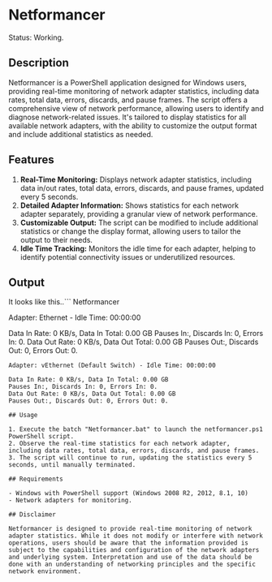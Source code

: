 # Netformancer
Status: Working.

## Description
Netformancer is a PowerShell application designed for Windows users, providing real-time monitoring of network adapter statistics, including data rates, total data, errors, discards, and pause frames. 
The script offers a comprehensive view of network performance, allowing users to identify and diagnose network-related issues.
It's tailored to display statistics for all available network adapters, with the ability to customize the output format and include additional statistics as needed.

## Features

1. **Real-Time Monitoring:** Displays network adapter statistics, including data in/out rates, total data, errors, discards, and pause frames, updated every 5 seconds.
2. **Detailed Adapter Information:** Shows statistics for each network adapter separately, providing a granular view of network performance.
3. **Customizable Output:** The script can be modified to include additional statistics or change the display format, allowing users to tailor the output to their needs.
4. **Idle Time Tracking:** Monitors the idle time for each adapter, helping to identify potential connectivity issues or underutilized resources.

## Output
It looks like this..```
                Netformancer

Adapter: Ethernet - Idle Time: 00:00:00

Data In Rate: 0 KB/s, Data In Total: 0.00 GB
Pauses In:, Discards In: 0, Errors In: 0.
Data Out Rate: 0 KB/s, Data Out Total: 0.00 GB
Pauses Out:, Discards Out: 0, Errors Out: 0.

```
Adapter: vEthernet (Default Switch) - Idle Time: 00:00:00

Data In Rate: 0 KB/s, Data In Total: 0.00 GB
Pauses In:, Discards In: 0, Errors In: 0.
Data Out Rate: 0 KB/s, Data Out Total: 0.00 GB
Pauses Out:, Discards Out: 0, Errors Out: 0.

## Usage

1. Execute the batch "Netformancer.bat" to launch the netformancer.ps1 PowerShell script.
2. Observe the real-time statistics for each network adapter, including data rates, total data, errors, discards, and pause frames.
3. The script will continue to run, updating the statistics every 5 seconds, until manually terminated.

## Requirements

- Windows with PowerShell support (Windows 2008 R2, 2012, 8.1, 10)
- Network adapters for monitoring.

## Disclaimer

Netformancer is designed to provide real-time monitoring of network adapter statistics. While it does not modify or interfere with network operations, users should be aware that the information provided is subject to the capabilities and configuration of the network adapters and underlying system. Interpretation and use of the data should be done with an understanding of networking principles and the specific network environment.
